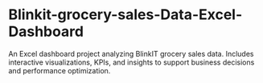 # Blinkit-grocery-sales-Data-Excel-Dashboard
An Excel dashboard project analyzing BlinkIT grocery sales data. Includes interactive visualizations, KPIs, and insights to support business decisions and performance optimization.
